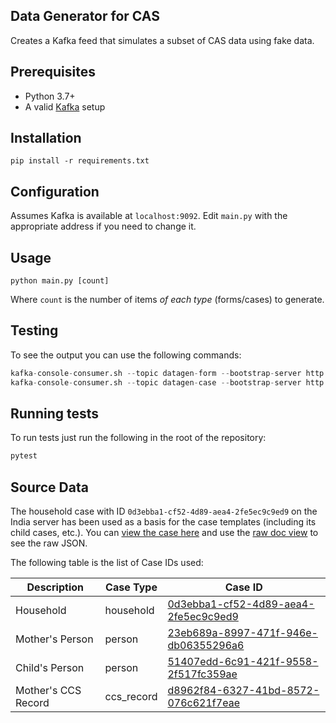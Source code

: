 Data Generator for CAS
----------------------

Creates a Kafka feed that simulates a subset of CAS data using fake data.

## Prerequisites
 
- Python 3.7+
- A valid [Kafka](https://kafka.apache.org) setup

## Installation

```
pip install -r requirements.txt
```

## Configuration

Assumes Kafka is available at `localhost:9092`. Edit `main.py` with the appropriate address if you
need to change it.

## Usage

```
python main.py [count]
```

Where `count` is the number of items *of each type* (forms/cases) to generate.

## Testing

To see the output you can use the following commands:

```python
kafka-console-consumer.sh --topic datagen-form --bootstrap-server http://localhost:9092 --from-beginning
kafka-console-consumer.sh --topic datagen-case --bootstrap-server http://localhost:9092 --from-beginning
```

## Running tests

To run tests just run the following in the root of the repository:

```python
pytest
```

## Source Data

The household case with ID `0d3ebba1-cf52-4d89-aea4-2fe5ec9c9ed9` on the India server has been used as a basis 
for the case templates (including its child cases, etc.). 
You can [view the case here](https://india.commcarehq.org/a/icds-dashboard-qa/reports/case_data/0d3ebba1-cf52-4d89-aea4-2fe5ec9c9ed9/#related)
and use the [raw doc view](https://india.commcarehq.org/hq/admin/raw_doc/?id=0d3ebba1-cf52-4d89-aea4-2fe5ec9c9ed9)
to see the raw JSON.

The following table is the list of Case IDs used:

Description         | Case Type  | Case ID
------------------- | ---------- | -------
Household           | household  | [0d3ebba1-cf52-4d89-aea4-2fe5ec9c9ed9](https://india.commcarehq.org/hq/admin/raw_doc/?id=0d3ebba1-cf52-4d89-aea4-2fe5ec9c9ed9)
Mother's Person     | person     | [23eb689a-8997-471f-946e-db06355296a6](https://india.commcarehq.org/a/icds-dashboard-qa/reports/case_data/23eb689a-8997-471f-946e-db06355296a6/)
Child's Person      | person     | [51407edd-6c91-421f-9558-2f517fc359ae](https://india.commcarehq.org/a/icds-dashboard-qa/reports/case_data/51407edd-6c91-421f-9558-2f517fc359ae/)
Mother's CCS Record | ccs_record | [d8962f84-6327-41bd-8572-076c621f7eae](https://india.commcarehq.org/a/icds-dashboard-qa/reports/case_data/d8962f84-6327-41bd-8572-076c621f7eae/)

